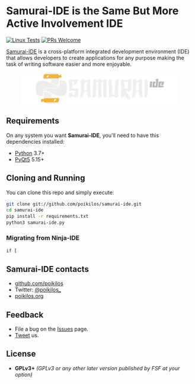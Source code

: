 # Samurai-IDE is the Same But More Active Involvement IDE
[![Linux Tests](https://github.com/poikilos/samurai-ide/actions/workflows/linux.yml/badge.svg)](https://github.com/poikilos/samurai-ide/actions/workflows/linux.yml)
[![PRs Welcome](https://img.shields.io/badge/PRs-welcome-brightgreen.svg?style=flat)](http://makeapullrequest.com)

 [Samurai-IDE](https://github.com/poikilos/samurai-ide) is a cross-platform integrated development environment (IDE) that allows developers to create applications for any purpose making the task of writing software easier and more enjoyable.

<p align="center">
  <img alt="Samurai-IDE logo" src="samurai_ide/gui/qml/img/logo.png?raw=true">
</p>


## Requirements
On any system you want **Samurai-IDE**, you'll need to have this dependencies installed:

- [Python](https://python.org "Python Homepage") 3.7+
- [PyQt5](https://riverbankcomputing.com/software/pyqt/intro) 5.15+

## Cloning and Running
You can clone this repo and simply execute:

```bash
git clone git://github.com/poikilos/samurai-ide.git
cd samurai-ide
pip install -r requirements.txt
python3 samurai-ide.py
```

### Migrating from Ninja-IDE
```
if [
```

## Samurai-IDE contacts
- [github.com/poikilos](https://github.com/poikilos)
- Twitter: [@poikilos_](https://twitter.com/poikilos_)
- [poikilos.org](https://poikilos.org)


## Feedback
- File a bug on the [Issues](https://github.com/poikilos/samurai-ide/issues) page.
- [Tweet](https://twitter/poikilos_) us.


## License
-   **GPLv3+** *(GPLv3 or any other later version published by FSF at your option)*

